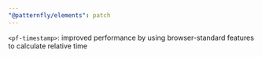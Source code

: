 ```yaml
---
"@patternfly/elements": patch
---
```


`<pf-timestamp>`: improved performance by using browser-standard features to calculate relative time

